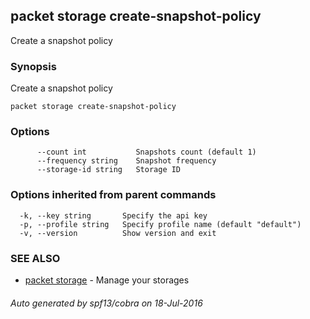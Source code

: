 ## packet storage create-snapshot-policy

Create a snapshot policy

### Synopsis


Create a snapshot policy

```
packet storage create-snapshot-policy
```

### Options

```
      --count int           Snapshots count (default 1)
      --frequency string    Snapshot frequency
      --storage-id string   Storage ID
```

### Options inherited from parent commands

```
  -k, --key string       Specify the api key
  -p, --profile string   Specify profile name (default "default")
  -v, --version          Show version and exit
```

### SEE ALSO
* [packet storage](packet_storage.md)	 - Manage your storages

###### Auto generated by spf13/cobra on 18-Jul-2016
